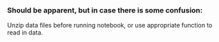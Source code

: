 ### Should be apparent, but in case there is some confusion:
Unzip data files before running notebook, or use appropriate function to read in data. 
